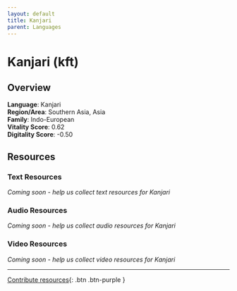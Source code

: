```yaml
---
layout: default
title: Kanjari
parent: Languages
---
```


# Kanjari (kft)

## Overview

**Language**: Kanjari  
**Region/Area**: Southern Asia, Asia  
**Family**: Indo-European  
**Vitality Score**: 0.62  
**Digitality Score**: -0.50  

## Resources

### Text Resources
*Coming soon - help us collect text resources for Kanjari*

### Audio Resources
*Coming soon - help us collect audio resources for Kanjari*

### Video Resources
*Coming soon - help us collect video resources for Kanjari*

---

[Contribute resources](https://fairtrain.github.io/){: .btn .btn-purple }
